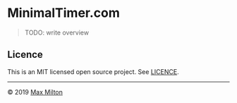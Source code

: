 # MinimalTimer.com

> TODO: write overview

## Licence

This is an MIT licensed open source project. See [LICENCE](https://github.com/MaxMilton/MinimalTimer.com/blob/master/LICENCE).

---

© 2019 [Max Milton](https://maxmilton.com)
